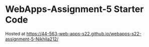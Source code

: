 # WebApps-Assignment-5 Starter Code

Hosted at https://44-563-web-apps-s22.github.io/webapps-s22-assignment-5-Nikhila212/
